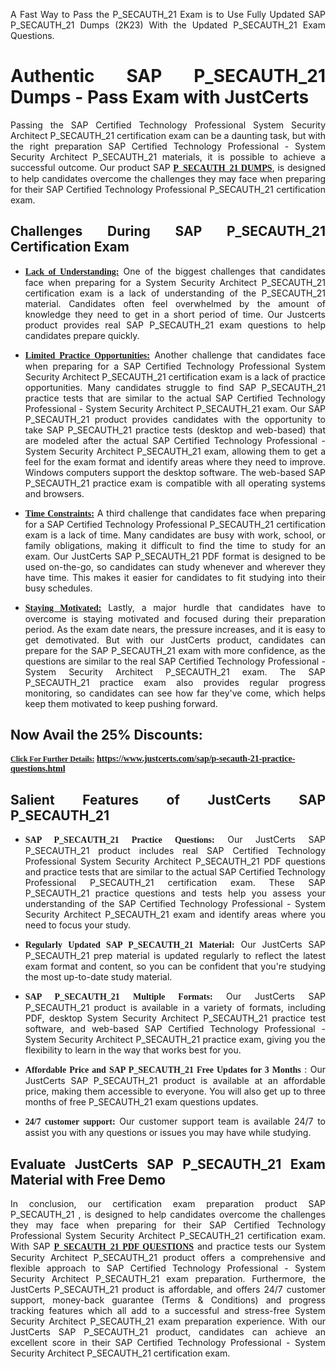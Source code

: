 <p dir="auto" style="text-align: justify;">A Fast Way to Pass the P_SECAUTH_21 Exam is to Use Fully Updated SAP P_SECAUTH_21 Dumps (2K23) With the Updated P_SECAUTH_21 Exam Questions.</p>

<h1 style="text-align: justify;"><strong>Authentic SAP P_SECAUTH_21 Dumps - Pass Exam with JustCerts</strong></h1>

<p style="text-align: justify;">Passing the SAP Certified Technology Professional System Security Architect P_SECAUTH_21 certification exam can be a daunting task, but with the right preparation SAP Certified Technology Professional - System Security Architect P_SECAUTH_21 materials, it is possible to achieve a successful outcome. Our product SAP <strong><a href="https://www.justcerts.com/sap/p-secauth-21-practice-questions.html"><span style="font-family:Georgia,serif;"><u>P_SECAUTH_21 DUMPS</u></span></a></strong>, is designed to help candidates overcome the challenges they may face when preparing for their SAP Certified Technology Professional P_SECAUTH_21 certification exam.</p>

<h2 style="text-align: justify;"><strong>Challenges During SAP P_SECAUTH_21 Certification Exam</strong></h2>

<ul>
	<li style="text-align: justify;"><u><span style="font-family:Georgia,serif;"><strong>Lack of Understanding:</strong></span></u> One of the biggest challenges that candidates face when preparing for a System Security Architect P_SECAUTH_21 certification exam is a lack of understanding of the P_SECAUTH_21 material. Candidates often feel overwhelmed by the amount of knowledge they need to get in a short period of time. Our Justcerts product provides real SAP P_SECAUTH_21 exam questions to help candidates prepare quickly.</li>
</ul>

<ul>
	<li style="text-align: justify;"><u><span style="font-family:Georgia,serif;"><strong>Limited Practice Opportunities:</strong></span></u> Another challenge that candidates face when preparing for a SAP Certified Technology Professional System Security Architect P_SECAUTH_21 certification exam is a lack of practice opportunities. Many candidates struggle to find SAP P_SECAUTH_21 practice tests that are similar to the actual SAP Certified Technology Professional - System Security Architect P_SECAUTH_21 exam. Our SAP P_SECAUTH_21 product provides candidates with the opportunity to take SAP P_SECAUTH_21 practice tests (desktop and web-based) that are modeled after the actual SAP Certified Technology Professional - System Security Architect P_SECAUTH_21 exam, allowing them to get a feel for the exam format and identify areas where they need to improve. Windows computers support the desktop software. The web-based SAP P_SECAUTH_21 practice exam is compatible with all operating systems and browsers.</li>
</ul>

<ul>
	<li style="text-align: justify;"><u><span style="font-family:Georgia,serif;"><strong>Time Constraints:</strong></span></u> A third challenge that candidates face when preparing for a SAP Certified Technology Professional P_SECAUTH_21 certification exam is a lack of time. Many candidates are busy with work, school, or family obligations, making it difficult to find the time to study for an exam. Our JustCerts SAP P_SECAUTH_21 PDF format is designed to be used on-the-go, so candidates can study whenever and wherever they have time. This makes it easier for candidates to fit studying into their busy schedules.</li>
</ul>

<ul>
	<li style="text-align: justify;"><u><span style="font-family:Georgia,serif;"><strong>Staying Motivated:</strong></span></u> Lastly, a major hurdle that candidates have to overcome is staying motivated and focused during their preparation period. As the exam date nears, the pressure increases, and it is easy to get demotivated. But with our JustCerts product, candidates can prepare for the SAP P_SECAUTH_21 exam with more confidence, as the questions are similar to the real SAP Certified Technology Professional - System Security Architect P_SECAUTH_21 exam. The SAP P_SECAUTH_21 practice exam also provides regular progress monitoring, so candidates can see how far they've come, which helps keep them motivated to keep pushing forward.</li>
</ul>

<h2 style="text-align: justify;"><strong>Now Avail the 25% Discounts:</strong></h2>

<p><span style="font-size:12px;"><u><span style="font-family:Georgia,serif;"><strong>Click For Further Details:</strong></span></u></span><span style="font-size:14px;"><span style="font-family:Georgia,serif;"><strong> <a href="https://www.justcerts.com/sap/p-secauth-21-practice-questions.html">https://www.justcerts.com/sap/p-secauth-21-practice-questions.html</a></strong></span></span></p>

<h2 style="text-align: justify;"><strong>Salient Features of JustCerts SAP P_SECAUTH_21</strong></h2>

<ul>
	<li style="text-align: justify;"><span style="font-family:Georgia,serif;"><strong>SAP P_SECAUTH_21 Practice Questions:</strong></span> Our JustCerts SAP P_SECAUTH_21 product includes real SAP Certified Technology Professional System Security Architect P_SECAUTH_21 PDF questions and practice tests that are similar to the actual SAP Certified Technology Professional P_SECAUTH_21 certification exam. These SAP P_SECAUTH_21 practice questions and tests help you assess your understanding of the SAP Certified Technology Professional - System Security Architect P_SECAUTH_21 exam and identify areas where you need to focus your study.</li>
</ul>

<ul>
	<li style="text-align: justify;"><span style="font-family:Georgia,serif;"><strong>Regularly Updated SAP P_SECAUTH_21 Material:</strong></span> Our JustCerts SAP P_SECAUTH_21 prep material is updated regularly to reflect the latest exam format and content, so you can be confident that you're studying the most up-to-date study material.</li>
</ul>

<ul>
	<li style="text-align: justify;"><span style="font-family:Georgia,serif;"><strong>SAP P_SECAUTH_21 Multiple Formats:</strong></span> Our JustCerts SAP P_SECAUTH_21 product is available in a variety of formats, including PDF, desktop System Security Architect P_SECAUTH_21 practice test software, and web-based SAP Certified Technology Professional - System Security Architect P_SECAUTH_21 practice exam, giving you the flexibility to learn in the way that works best for you.</li>
</ul>

<ul>
	<li style="text-align: justify;"><span style="font-family:Georgia,serif;"><strong>Affordable Price and SAP P_SECAUTH_21 Free Updates for 3 Months</strong></span> : Our JustCerts SAP P_SECAUTH_21 product is available at an affordable price, making them accessible to everyone. You will also get up to three months of free P_SECAUTH_21 exam questions updates.</li>
</ul>

<ul>
	<li style="text-align: justify;"><span style="font-family:Georgia,serif;"><strong>24/7 customer support:</strong></span> Our customer support team is available 24/7 to assist you with any questions or issues you may have while studying.</li>
</ul>

<h2 style="text-align: justify;"><strong>Evaluate JustCerts SAP P_SECAUTH_21 Exam Material with Free Demo</strong></h2>

<p style="text-align: justify;">In conclusion, our certification exam preparation product SAP P_SECAUTH_21 , is designed to help candidates overcome the challenges they may face when preparing for their SAP Certified Technology Professional System Security Architect P_SECAUTH_21 certification exam. With SAP <a href="https://www.justcerts.com/sap/p-secauth-21-practice-questions.html"><u><strong><span style="font-family:Georgia,serif;">P_SECAUTH_21 PDF QUESTIONS</span></strong></u></a> and practice tests our System Security Architect P_SECAUTH_21 product offers a comprehensive and flexible approach to SAP Certified Technology Professional - System Security Architect P_SECAUTH_21 exam preparation. Furthermore, the JustCerts P_SECAUTH_21 product is affordable, and offers 24/7 customer support, money-back guarantee (Terms & Conditions) and progress tracking features which all add to a successful and stress-free System Security Architect P_SECAUTH_21 exam preparation experience. With our JustCerts SAP P_SECAUTH_21 product, candidates can achieve an excellent score in their SAP Certified Technology Professional - System Security Architect P_SECAUTH_21 certification exam.</p>
